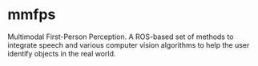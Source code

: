 mmfps
=====

Multimodal First-Person Perception. A ROS-based set of methods to integrate speech and various computer vision algorithms to help the user identify objects in the real world.
